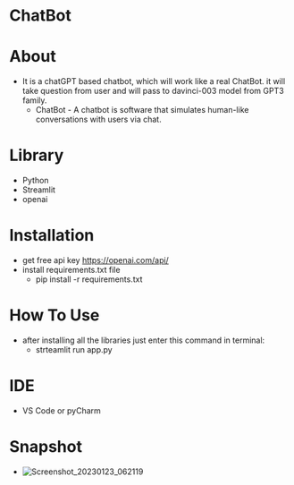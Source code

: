 # ChatBot

# About
  - It is a chatGPT based chatbot, which will work like a real ChatBot. it will take question from user and will pass to davinci-003 model from GPT3 family. 
     - ChatBot - A chatbot is software that simulates human-like conversations with users via chat.
# Library
  - Python
  - Streamlit
  - openai
# Installation
- get free api key https://openai.com/api/
- install requirements.txt file
  - pip install -r requirements.txt
# How To Use
- after installing all the libraries just enter this command in terminal:
  - strteamlit run app.py
# IDE
- VS Code or pyCharm
# Snapshot
- ![Screenshot_20230123_062119](https://user-images.githubusercontent.com/38151850/214544080-f6b63c54-75d5-464f-a9eb-d2aca47216b5.png)
